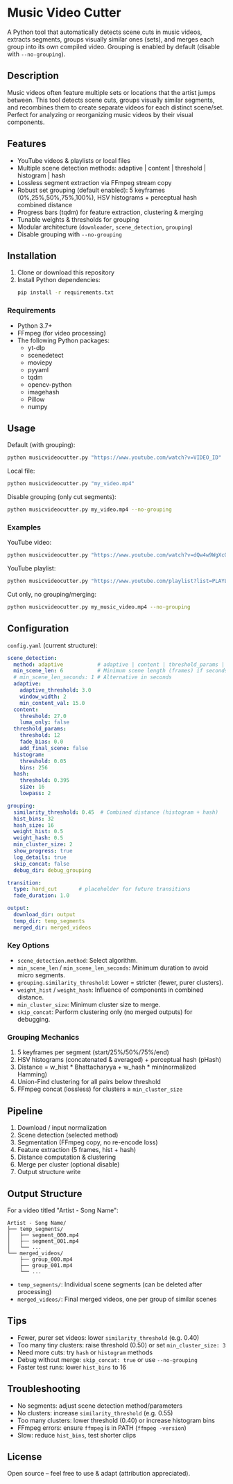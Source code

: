 # Music Video Cutter

A Python tool that automatically detects scene cuts in music videos, extracts segments, groups visually similar ones (sets), and merges each group into its own compiled video. Grouping is enabled by default (disable with `--no-grouping`).

## Description

Music videos often feature multiple sets or locations that the artist jumps between. This tool detects scene cuts, groups visually similar segments, and recombines them to create separate videos for each distinct scene/set. Perfect for analyzing or reorganizing music videos by their visual components.

## Features

- YouTube videos & playlists or local files
- Multiple scene detection methods: adaptive | content | threshold | histogram | hash
- Lossless segment extraction via FFmpeg stream copy
- Robust set grouping (default enabled): 5 keyframes (0%,25%,50%,75%,100%), HSV histograms + perceptual hash combined distance
- Progress bars (tqdm) for feature extraction, clustering & merging
- Tunable weights & thresholds for grouping
- Modular architecture (`downloader`, `scene_detection`, `grouping`)
- Disable grouping with `--no-grouping`

## Installation

1. Clone or download this repository
2. Install Python dependencies:
   ```bash
   pip install -r requirements.txt
   ```

### Requirements

- Python 3.7+
- FFmpeg (for video processing)
- The following Python packages:
  - yt-dlp
  - scenedetect
  - moviepy
  - pyyaml
  - tqdm
  - opencv-python
  - imagehash
  - Pillow
  - numpy

## Usage

Default (with grouping):
```bash
python musicvideocutter.py "https://www.youtube.com/watch?v=VIDEO_ID"
```

Local file:
```bash
python musicvideocutter.py "my_video.mp4"
```

Disable grouping (only cut segments):
```bash
python musicvideocutter.py my_video.mp4 --no-grouping
```

### Examples

YouTube video:
```bash
python musicvideocutter.py "https://www.youtube.com/watch?v=dQw4w9WgXcQ"
```

YouTube playlist:
```bash
python musicvideocutter.py "https://www.youtube.com/playlist?list=PLAYLIST_ID"
```

Cut only, no grouping/merging:
```bash
python musicvideocutter.py my_music_video.mp4 --no-grouping
```

## Configuration

`config.yaml` (current structure):

```yaml
scene_detection:
  method: adaptive           # adaptive | content | threshold_params | histogram | hash
  min_scene_len: 6           # Minimum scene length (frames) if seconds not used
  # min_scene_len_seconds: 1 # Alternative in seconds
  adaptive:
    adaptive_threshold: 3.0
    window_width: 2
    min_content_val: 15.0
  content:
    threshold: 27.0
    luma_only: false
  threshold_params:
    threshold: 12
    fade_bias: 0.0
    add_final_scene: false
  histogram:
    threshold: 0.05
    bins: 256
  hash:
    threshold: 0.395
    size: 16
    lowpass: 2

grouping:
  similarity_threshold: 0.45  # Combined distance (histogram + hash)
  hist_bins: 32
  hash_size: 16
  weight_hist: 0.5
  weight_hash: 0.5
  min_cluster_size: 2
  show_progress: true
  log_details: true
  skip_concat: false
  debug_dir: debug_grouping

transition:
  type: hard_cut       # placeholder for future transitions
  fade_duration: 1.0

output:
  download_dir: output
  temp_dir: temp_segments
  merged_dir: merged_videos
```

### Key Options

- `scene_detection.method`: Select algorithm.
- `min_scene_len` / `min_scene_len_seconds`: Minimum duration to avoid micro segments.
- `grouping.similarity_threshold`: Lower = stricter (fewer, purer clusters).
- `weight_hist` / `weight_hash`: Influence of components in combined distance.
- `min_cluster_size`: Minimum cluster size to merge.
- `skip_concat`: Perform clustering only (no merged outputs) for debugging.

### Grouping Mechanics
1. 5 keyframes per segment (start/25%/50%/75%/end)
2. HSV histograms (concatenated & averaged) + perceptual hash (pHash)
3. Distance = w_hist * Bhattacharyya + w_hash * min(normalized Hamming)
4. Union-Find clustering for all pairs below threshold
5. FFmpeg concat (lossless) for clusters ≥ `min_cluster_size`

## Pipeline

1. Download / input normalization
2. Scene detection (selected method)
3. Segmentation (FFmpeg copy, no re-encode loss)
4. Feature extraction (5 frames, hist + hash)
5. Distance computation & clustering
6. Merge per cluster (optional disable)
7. Output structure write

## Output Structure

For a video titled "Artist - Song Name":

```
Artist - Song Name/
├── temp_segments/
│   ├── segment_000.mp4
│   ├── segment_001.mp4
│   └── ...
└── merged_videos/
    ├── group_000.mp4
    ├── group_001.mp4
    └── ...
```

- `temp_segments/`: Individual scene segments (can be deleted after processing)
- `merged_videos/`: Final merged videos, one per group of similar scenes

## Tips

- Fewer, purer set videos: lower `similarity_threshold` (e.g. 0.40)
- Too many tiny clusters: raise threshold (0.50) or set `min_cluster_size: 3`
- Need more cuts: try `hash` or `histogram` methods
- Debug without merge: `skip_concat: true` or use `--no-grouping`
- Faster test runs: lower `hist_bins` to 16

## Troubleshooting

- No segments: adjust scene detection method/parameters
- No clusters: increase `similarity_threshold` (e.g. 0.55)
- Too many clusters: lower threshold (0.40) or increase histogram bins
- FFmpeg errors: ensure `ffmpeg` is in PATH (`ffmpeg -version`)
- Slow: reduce `hist_bins`, test shorter clips

## License

Open source – feel free to use & adapt (attribution appreciated).
